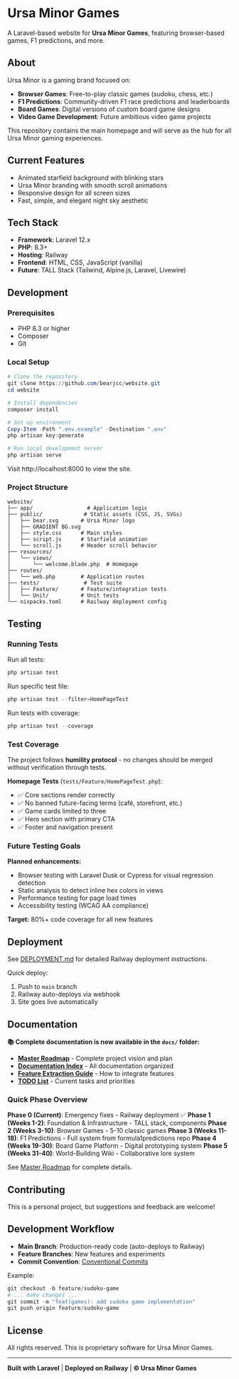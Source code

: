 # Ursa Minor Games

A Laravel-based website for **Ursa Minor Games**, featuring browser-based games, F1 predictions, and more.

## About

Ursa Minor is a gaming brand focused on:
- **Browser Games**: Free-to-play classic games (sudoku, chess, etc.)
- **F1 Predictions**: Community-driven F1 race predictions and leaderboards
- **Board Games**: Digital versions of custom board game designs
- **Video Game Development**: Future ambitious video game projects

This repository contains the main homepage and will serve as the hub for all Ursa Minor gaming experiences.

## Current Features

- Animated starfield background with blinking stars
- Ursa Minor branding with smooth scroll animations
- Responsive design for all screen sizes
- Fast, simple, and elegant night sky aesthetic

## Tech Stack

- **Framework**: Laravel 12.x
- **PHP**: 8.3+
- **Hosting**: Railway
- **Frontend**: HTML, CSS, JavaScript (vanilla)
- **Future**: TALL Stack (Tailwind, Alpine.js, Laravel, Livewire)

## Development

### Prerequisites

- PHP 8.3 or higher
- Composer
- Git

### Local Setup

```powershell
# Clone the repository
git clone https://github.com/bearjcc/website.git
cd website

# Install dependencies
composer install

# Set up environment
Copy-Item -Path ".env.example" -Destination ".env"
php artisan key:generate

# Run local development server
php artisan serve
```

Visit http://localhost:8000 to view the site.

### Project Structure

```
website/
├── app/                 # Application logic
├── public/             # Static assets (CSS, JS, SVGs)
│   ├── bear.svg       # Ursa Minor logo
│   ├── GRADIENT BG.svg
│   ├── style.css      # Main styles
│   ├── script.js      # Starfield animation
│   └── scroll.js      # Header scroll behavior
├── resources/
│   └── views/
│       └── welcome.blade.php  # Homepage
├── routes/
│   └── web.php        # Application routes
├── tests/              # Test suite
│   ├── Feature/       # Feature/integration tests
│   └── Unit/          # Unit tests
└── nixpacks.toml      # Railway deployment config
```

## Testing

### Running Tests

Run all tests:
```powershell
php artisan test
```

Run specific test file:
```powershell
php artisan test --filter=HomePageTest
```

Run tests with coverage:
```powershell
php artisan test --coverage
```

### Test Coverage

The project follows **humility protocol** - no changes should be merged without verification through tests.

**Homepage Tests** (`tests/Feature/HomePageTest.php`):
- ✅ Core sections render correctly
- ✅ No banned future-facing terms (café, storefront, etc.)
- ✅ Game cards limited to three
- ✅ Hero section with primary CTA
- ✅ Footer and navigation present

### Future Testing Goals

**Planned enhancements:**
- Browser testing with Laravel Dusk or Cypress for visual regression detection
- Static analysis to detect inline hex colors in views
- Performance testing for page load times
- Accessibility testing (WCAG AA compliance)

**Target:** 80%+ code coverage for all new features

## Deployment

See [DEPLOYMENT.md](./DEPLOYMENT.md) for detailed Railway deployment instructions.

Quick deploy:
1. Push to `main` branch
2. Railway auto-deploys via webhook
3. Site goes live automatically

## Documentation

**📚 Complete documentation is now available in the `docs/` folder:**

- **[Master Roadmap](docs/MASTER_ROADMAP.md)** - Complete project vision and plan
- **[Documentation Index](docs/INDEX.md)** - All documentation organized
- **[Feature Extraction Guide](docs/FEATURE_EXTRACTION_GUIDE.md)** - How to integrate features
- **[TODO List](TODO.md)** - Current tasks and priorities

### Quick Phase Overview

**Phase 0 (Current)**: Emergency fixes - Railway deployment ✅
**Phase 1 (Weeks 1-2)**: Foundation & Infrastructure - TALL stack, components
**Phase 2 (Weeks 3-10)**: Browser Games - 5-10 classic games
**Phase 3 (Weeks 11-18)**: F1 Predictions - Full system from formula1predictions repo
**Phase 4 (Weeks 19-30)**: Board Game Platform - Digital prototyping system
**Phase 5 (Weeks 31-40)**: World-Building Wiki - Collaborative lore system

See [Master Roadmap](docs/MASTER_ROADMAP.md) for complete details.

## Contributing

This is a personal project, but suggestions and feedback are welcome!

## Development Workflow

- **Main Branch**: Production-ready code (auto-deploys to Railway)
- **Feature Branches**: New features and experiments
- **Commit Convention**: [Conventional Commits](https://www.conventionalcommits.org/)

Example:
```powershell
git checkout -b feature/sudoku-game
# ... make changes ...
git commit -m "feat(games): add sudoku game implementation"
git push origin feature/sudoku-game
```

## License

All rights reserved. This is proprietary software for Ursa Minor Games.

---

**Built with Laravel** | **Deployed on Railway** | **© Ursa Minor Games**
